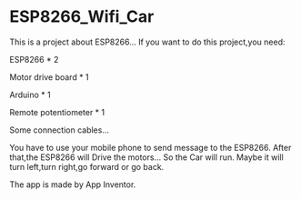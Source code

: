 # ESP8266_Wifi_Car
This is a project about ESP8266...
If you want to do this project,you need:

ESP8266 * 2

Motor drive board * 1

Arduino * 1

Remote potentiometer * 1

Some connection cables...

You have to use your mobile phone to send message to the ESP8266.
After that,the ESP8266 will Drive the motors...
So the Car will run.
Maybe it will turn left,turn right,go forward or go back.

The app is made by App Inventor.

